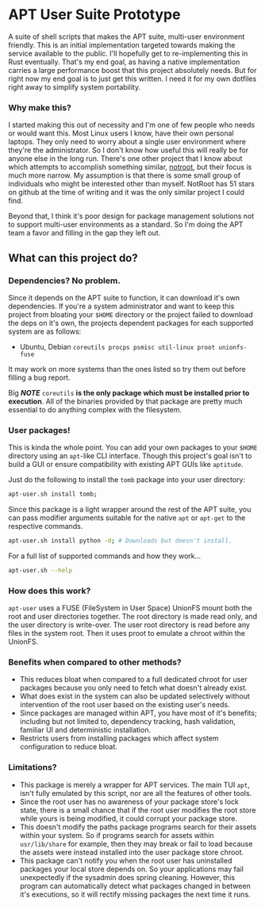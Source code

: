 # APT User Suite Prototype
A suite of shell scripts that makes the APT suite, multi-user environment friendly.
This is an initial implementation targeted towards making the service available
to the public. I'll hopefully get to re-implementing this in Rust eventually.
That's my end goal, as having a native implementation carries a large
performance boost that this project absolutely needs.
But for right now my end goal is to just get this written. I need it for my own
dotfiles right away to simplify system portability.

### Why make this?
I started making this out of necessity and I'm one of few people who needs
or would want this. Most Linux users I know, have their own personal laptops.
They only need to worry about a single user environment where they're the
administrator. So I don't know how useful this will really be for anyone
else in the long run. There's one other project that I know about which attempts
to accomplish something similar, [notroot][notroot], but their focus is much
more narrow. My assumption is that there is some small group of individuals
who might be interested other than myself. NotRoot has 51 stars on github
at the time of writing and it was the only similar project I could find.

Beyond that, I think it's poor design for package management solutions not
to support multi-user environments as a standard. So I'm doing the APT team
a favor and filling in the gap they left out.


## What can this project do?

### Dependencies? No problem.
Since it depends on the APT suite
to function, it can download it's own dependencies. If you're a system
administrator and want to keep this project from bloating your `$HOME` directory
or the project failed to download the deps on it's own,
the projects dependent packages for each supported system are as follows:

 * Ubuntu, Debian `coreutils procps psmisc util-linux proot unionfs-fuse`

It may work on more systems than the ones listed so try them out before
filling a bug report.

Big ***NOTE*** `coreutils` **is the only package which must be installed prior
to execution**. All of the binaries provided by that package are pretty much
essential to do anything complex with the filesystem.

### User packages!
This is kinda the whole point. You can add your own packages to your `$HOME`
directory using an `apt`-like CLI interface. Though this project's goal isn't to
build a GUI or ensure compatibility with existing APT GUIs like `aptitude`.

Just do the following to install the `tomb` package into your user directory:
```sh
apt-user.sh install tomb;
```

Since this package is a light wrapper around the rest of the APT suite, you
can pass modifier arguments suitable for the native `apt` or `apt-get` to the
respective commands.
```sh
apt-user.sh install python -d; # Downloads but doesn't install.
```

For a full list of supported commands and how they work...
```sh
apt-user.sh --help
```

### How does this work?
`apt-user` uses a FUSE (FileSystem in User Space)
UnionFS mount both the root and user directories together. The root directory
is made read only, and the user directory is write-over. The user root directory
is read before any files in the system root. Then it uses proot to emulate
a chroot within the UnionFS.


### Benefits when compared to other methods?
 * This reduces bloat when compared to a full dedicated chroot for user
   packages because you only need to fetch what doesn't already exist.
 * What does exist in the system can also be updated selectively without
   intervention of the root user based on the existing user's needs.
 * Since packages are managed within APT, you have most of it's benefits;
   including but not limited to, dependency tracking, hash validation,
   familiar UI and deterministic installation.
 * Restricts users from installing packages which affect system
   configuration to reduce bloat.


### Limitations?
 * This package is merely a wrapper for APT services. The main TUI `apt`,
   isn't fully emulated by this script, nor are all the features of other
   tools.
 * Since the root user has no awareness of your package store's lock state,
   there is a small chance that if the root user modifies the root store while
   yours is being modified, it could corrupt your package store.
 * This doesn't modify the paths package programs search for their assets
   within your system. So if programs search for assets within `usr/lib/share`
   for example, then they may break or fail to load because the assets were
   instead installed into the user package store chroot.
 * This package can't notify you when the root user has uninstalled packages
   your local store depends on. So your applications may fail unexpectedly
   if the sysadmin does spring cleaning. However, this program can automatically
   detect what packages changed in between it's executions, so it will rectify
   missing packages the next time it runs.


[notroot]: https://github.com/Gregwar/notroot
